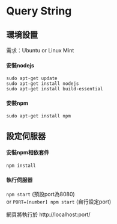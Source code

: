 # Query String

## 環境設置

需求：Ubuntu or Linux Mint

#### 安裝nodejs
`sudo apt-get update` </br>
`sudo apt-get install nodejs` </br>
`sudo apt-get install build-essential` </br>

#### 安裝npm
`sudo apt-get install npm`

## 設定伺服器

#### 安裝npm相依套件
`npm install`

#### 執行伺服器
`npm start`    (預設port為8080) </br>
or
`PORT=[number] npm start` (自行設定port)

網頁將執行於 http://localhost:port/
    
